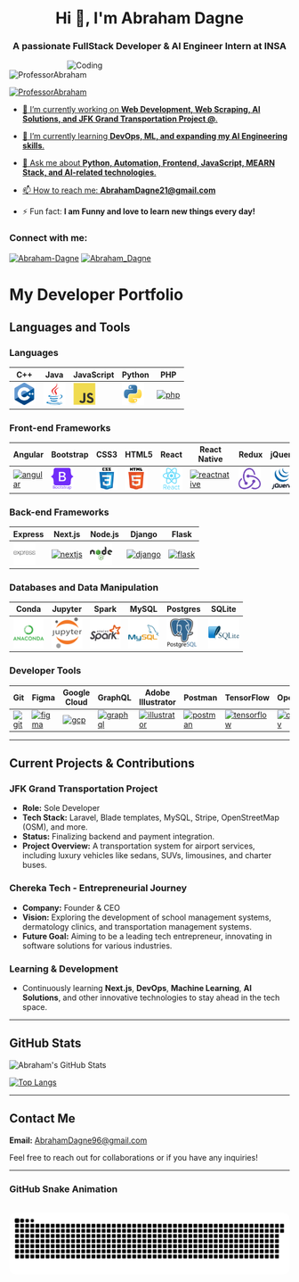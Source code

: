 #
<h1 align="center">Hi 👋, I'm Abraham Dagne</h1>
<h3 align="center">A passionate FullStack Developer & AI Engineer Intern at INSA</h3>
<img align="right" alt="Coding" width="400" src="https://cdn.dribbble.com/users/1162077/screenshots/3848914/programmer.gif">

<p align="left"> <img src="https://komarev.com/ghpvc/?username=ProfessorAbraham&label=Profile%20views&color=0e75b6&style=flat" alt="ProfessorAbraham" /> </p>

<p align="left"> <a href="https://twitter.com/ProfessorAbraham" target="blank"><img src="https://img.shields.io/twitter/follow/ProfessorAbraham?logo=twitter&style=for-the-badge" alt="ProfessorAbraham"  </p>

- 🔭 I’m currently working on **Web Development, Web Scraping, AI Solutions, and JFK Grand Transportation Project @**.
  
- 🌱 I’m currently learning **DevOps, ML, and expanding my AI Engineering skills**.
  
- 💬 Ask me about **Python, Automation, Frontend, JavaScript, MEARN Stack, and AI-related technologies**.
  
- 📫 How to reach me: **AbrahamDagne21@gmail.com**
  
- ⚡ Fun fact: **I am Funny and love to learn new things every day!**

<h3 align="left">Connect with me:</h3>
<p align="left">
  <a href="https://www.linkedin.com/in/abraham-dagne-593b57283/" target="blank"><img align="center" src="https://raw.githubusercontent.com/rahuldkjain/github-profile-readme-generator/master/src/images/icons/Social/linked-in-alt.svg" alt="Abraham-Dagne" height="30" width="40" /></a>
  <a href="https://instagram.com/Abraham_Dagne1" target="blank"><img align="center" src="https://raw.githubusercontent.com/rahuldkjain/github-profile-readme-generator/master/src/images/icons/Social/instagram.svg" alt="Abraham_Dagne" height="30" width="40" /></a>
</p>

# My Developer Portfolio

## Languages and Tools

### Languages
 C++ | Java | JavaScript | Python | PHP |  
|----------|----------|----------|----------|----------|  
| [<img src="https://raw.githubusercontent.com/devicons/devicon/master/icons/cplusplus/cplusplus-original.svg" alt="cplusplus" width="40" height="40"/>](https://www.w3schools.com/cpp/) | [<img src="https://raw.githubusercontent.com/devicons/devicon/master/icons/java/java-original.svg" alt="java" width="40" height="40"/>](https://www.java.com) | [<img src="https://raw.githubusercontent.com/devicons/devicon/master/icons/javascript/javascript-original.svg" alt="javascript" width="40" height="40"/>](https://developer.mozilla.org/en-US/docs/Web/JavaScript) | [<img src="https://raw.githubusercontent.com/devicons/devicon/master/icons/python/python-original.svg" alt="python" width="40" height="40"/>](https://www.python.org) | [<img src="https://www.vectorlogo.zone/logos/php/php-icon.svg" alt="php" width="40" height="40"/>](https://www.php.net/) |

### Front-end Frameworks
| Angular | Bootstrap | CSS3 | HTML5 | React | React Native | Redux | jQuery | Tailwind CSS |
|----------|----------|----------|----------|----------|----------|----------|----------|----------|
| [<img src="https://angular.io/assets/images/logos/angular/angular.svg" alt="angular" width="40" height="40"/>](https://angular.io) | [<img src="https://raw.githubusercontent.com/devicons/devicon/master/icons/bootstrap/bootstrap-plain-wordmark.svg" alt="bootstrap" width="40" height="40"/>](https://getbootstrap.com) | [<img src="https://raw.githubusercontent.com/devicons/devicon/master/icons/css3/css3-original-wordmark.svg" alt="css3" width="40" height="40"/>](https://www.w3schools.com/css/) | [<img src="https://raw.githubusercontent.com/devicons/devicon/master/icons/html5/html5-original-wordmark.svg" alt="html5" width="40" height="40"/>](https://www.w3.org/html/) | [<img src="https://raw.githubusercontent.com/devicons/devicon/master/icons/react/react-original-wordmark.svg" alt="react" width="40" height="40"/>](https://reactjs.org/) | [<img src="https://reactnative.dev/img/header_logo.svg" alt="reactnative" width="40" height="40"/>](https://reactnative.dev/) | [<img src="https://raw.githubusercontent.com/devicons/devicon/master/icons/redux/redux-original.svg" alt="redux" width="40" height="40"/>](https://redux.js.org) | [<img src="https://raw.githubusercontent.com/devicons/devicon/master/icons/jquery/jquery-original-wordmark.svg" alt="jquery" width="40" height="40"/>](https://jquery.com/) | [<img src="https://www.vectorlogo.zone/logos/tailwindcss/tailwindcss-icon.svg" alt="tailwind" width="40" height="40"/>](https://tailwindcss.com/) |

### Back-end Frameworks
| Express | Next.js | Node.js | Django | Flask |
|----------|----------|----------|----------|----------|
| [<img src="https://raw.githubusercontent.com/devicons/devicon/master/icons/express/express-original-wordmark.svg" alt="express" width="40" height="40"/>](https://expressjs.com) | [<img src="https://cdn.worldvectorlogo.com/logos/nextjs-2.svg" alt="nextjs" width="40" height="40"/>](https://nextjs.org/) | [<img src="https://raw.githubusercontent.com/devicons/devicon/master/icons/nodejs/nodejs-original-wordmark.svg" alt="nodejs" width="40" height="40"/>](https://nodejs.org) | [<img src="https://skillicons.dev/icons?i=django" alt="django" />](https://www.djangoproject.com/) | [<img src="https://www.vectorlogo.zone/logos/pocoo_flask/pocoo_flask-icon.svg" alt="flask" width="40" height="40"/>](https://flask.palletsprojects.com/) |


### Databases and Data Manipulation
| Conda | Jupyter | Spark | MySQL | Postgres | SQLite |
|----------|----------|----------|----------|----------|----------|
| [<img src="https://github.com/devicons/devicon/blob/master/icons/anaconda/anaconda-original-wordmark.svg" alt="Conda" title="Conda" width="55" height="55"/>](https://anaconda.org) | [<img src="https://github.com/devicons/devicon/blob/master/icons/jupyter/jupyter-original-wordmark.svg" alt="Jupiter" title="Jupiter" width="55" height="55"/>](https://jupyter.org/) | [<img src="https://github.com/devicons/devicon/blob/master/icons/apachespark/apachespark-original-wordmark.svg" alt="Spark" title="Spark" width="55" height="55"/>](https://spark.apache.org/) | [<img src="https://github.com/devicons/devicon/blob/master/icons/mysql/mysql-original-wordmark.svg" alt="MySQL" title="MySQL" width="55" height="55"/>](https://www.mysql.com/) | [<img src="https://github.com/devicons/devicon/blob/master/icons/postgresql/postgresql-original-wordmark.svg" alt="Postgres" title="Postgres" width="55" height="55"/>](https://www.postgresql.org/) | [<img src="https://github.com/devicons/devicon/blob/master/icons/sqlite/sqlite-original-wordmark.svg" alt="SQLite" title="SQLite" width="55" height="55"/>](https://www.sqlite.org/) |

### Developer Tools
| Git | Figma | Google Cloud | GraphQL | Adobe Illustrator | Postman | TensorFlow | OpenCV |
|----------|----------|----------|----------|----------|----------|----------|----------|
| [<img src="https://www.vectorlogo.zone/logos/git-scm/git-scm-icon.svg" alt="git" width="40" height="40"/>](https://git-scm.com/) | [<img src="https://www.vectorlogo.zone/logos/figma/figma-icon.svg" alt="figma" width="40" height="40"/>](https://www.figma.com/) | [<img src="https://www.vectorlogo.zone/logos/google_cloud/google_cloud-icon.svg" alt="gcp" width="40" height="40"/>](https://cloud.google.com) | [<img src="https://www.vectorlogo.zone/logos/graphql/graphql-icon.svg" alt="graphql" width="40" height="40"/>](https://graphql.org) | [<img src="https://www.vectorlogo.zone/logos/adobe_illustrator/adobe_illustrator-icon.svg" alt="illustrator" width="40" height="40"/>](https://www.adobe.com/in/products/illustrator.html) | [<img src="https://www.vectorlogo.zone/logos/getpostman/getpostman-icon.svg" alt="postman" width="40" height="40"/>](https://www.postman.com/) | [<img src="https://www.vectorlogo.zone/logos/tensorflow/tensorflow-icon.svg" alt="tensorflow" width="40" height="40"/>](https://www.tensorflow.org/) | [<img src="https://www.vectorlogo.zone/logos/opencv/opencv-icon.svg" alt="opencv" width="40" height="40"/>](https://opencv.org/) |

---

## Current Projects & Contributions

### **JFK Grand Transportation Project**
- **Role:** Sole Developer
- **Tech Stack:** Laravel, Blade templates, MySQL, Stripe, OpenStreetMap (OSM), and more.
- **Status:** Finalizing backend and payment integration.
- **Project Overview:** A transportation system for airport services, including luxury vehicles like sedans, SUVs, limousines, and charter buses.
  
### **Chereka Tech - Entrepreneurial Journey**
- **Company:** Founder & CEO
- **Vision:** Exploring the development of school management systems, dermatology clinics, and transportation management systems.
- **Future Goal:** Aiming to be a leading tech entrepreneur, innovating in software solutions for various industries.

### **Learning & Development**
- Continuously learning **Next.js**, **DevOps**, **Machine Learning**, **AI Solutions**, and other innovative technologies to stay ahead in the tech space.

---

## GitHub Stats

![Abraham's GitHub Stats](https://github-readme-stats.vercel.app/api?username=ProfessorAbraham&show_icons=true&theme=radical)

[![Top Langs](https://github-readme-stats.vercel.app/api/top-langs/?username=ProfessorAbraham&layout=compact)](https://github.com/ProfessorAbraham/github-readme-stats)

---

## Contact Me

**Email:** [AbrahamDagne96@gmail.com](mailto:AbrahamDagne96@gmail.com)

Feel free to reach out for collaborations or if you have any inquiries!

---

### GitHub Snake Animation

<br clear="both">
<picture>
  <source 
    media="(prefers-color-scheme: dark)" 
    srcset="https://raw.githubusercontent.com/professorAbraham/professorAbraham/output/github-snake-dark.svg" 
  />
  <source 
    media="(prefers-color-scheme: light)" 
    srcset="https://raw.githubusercontent.com/professorAbraham/professorAbraham/output/github-snake.svg" 
  />
  <img 
    alt="GitHub Snake Animation" 
    src="https://raw.githubusercontent.com/professorAbraham/professorAbraham/output/github-snake.svg" 
    style="max-width: 100%; border-radius: 10px;" 
  />
</picture>

